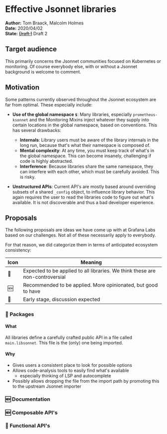 # Effective Jsonnet libraries

**Author:** Tom Braack, Malcolm Holmes  
**Date:** 2020/04/02  
**State:**
~~[Draft 1](https://docs.google.com/document/d/1r8HcwwPMgpUBIkJTwm7wzAcQ0dOZeKDnD4Q9cwBpRWg)~~
Draft 2

## Target audience

This primarily concerns the Jsonnet communities focused on Kubernetes or monitoring. Of
course everybody else, with or without a Jsonnet background is welcome to comment.

## Motivation

Some patterns currently observed throughout the Jsonnet ecosystem are far from
optimal. These especially include:

- **Use of the global namespace `$`**: Many libraries, especially
  `prometheus-ksonnet` and the Monitoring Mixins inject whatever they supply
  into certain locations in the global namespace, based on conventions. This has
  several drawbacks:

  - **Internals**: Library users must be aware of the library internals in
    the long run, because that's what their namespace is composed of.
  - **Mental complexity**: At any time, you must keep track of what's in the
    global namespace. This can become insanely, challenging
    if code is highly abstracted.
  - **Interference**: Because libraries share the same namespace, they can
    interfere with each other, which must be carefully avoided. This is risky.

- **Unstructured APIs**: Current API's are mostly based around overriding
  subsets of a shared `_config` object, to influence library behavior. This
  again requires the user to read the libraries code to figure out what's
  available. It is not discoverable and thus a bad developer experience.

## Proposals

The following proposals are ideas we have come up with at Grafana Labs based on
our challenges. Not all of these necessarily apply to everybody.

For that reason, we did categorize them in terms of anticipated ecosystem consistency:

| Icon     | Meaning                                                                       |
| -------- | ----------------------------------------------------------------------------- |
| :scroll: | Expected to be applied to all libraries. We think these are non-controversial |
| :new:    | Recommended to be applied. More opinionated, but good to have                 |
| :eyes:   | Early stage, discussion expected                                              |

### :scroll: Packages

#### What

All libraries define a carefully crafted public API in a file called
`main.libsonnet`. This file is the (only) one being imported.

#### Why

- Gives users a consistent place to look for possible options
- Allows code-analysis tools to easily find what's available
  - especially thinking of LSP and autocomplete
- Possibly allows dropping the file from the import path by promoting this to the upstream Jsonnet
  importer

### :new: Documentation

### :new: Composable API's

### :eyes: Functional API's
